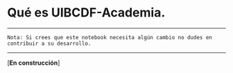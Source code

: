 # Qué es UIBCDF-Academia.

---
`Nota: Si crees que este notebook necesita algún cambio no dudes en contribuir a su desarrollo.`

---

[**En construcción**]

